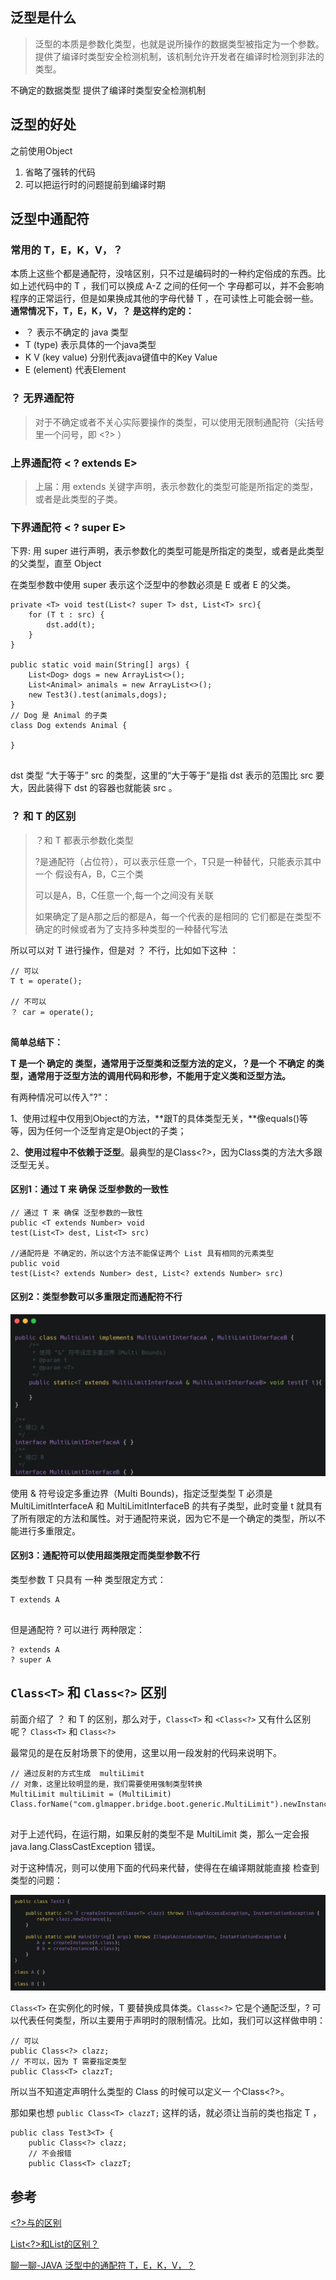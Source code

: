 ## 泛型是什么

> 泛型的本质是参数化类型，也就是说所操作的数据类型被指定为一个参数。提供了编译时类型安全检测机制，该机制允许开发者在编译时检测到非法的类型。

不确定的数据类型  提供了编译时类型安全检测机制

## 泛型的好处

之前使用Object

1. 省略了强转的代码
2. 可以把运行时的问题提前到编译时期

## 泛型中通配符

### 常用的 T，E，K，V，？

本质上这些个都是通配符，没啥区别，只不过是编码时的一种约定俗成的东西。比如上述代码中的 T ，我们可以换成 A-Z 之间的任何一个 字母都可以，并不会影响程序的正常运行，但是如果换成其他的字母代替 T ，在可读性上可能会弱一些。**通常情况下，T，E，K，V，？ 是这样约定的：**

- ？ 表示不确定的 java 类型
- T (type) 表示具体的一个java类型
- K V (key value) 分别代表java键值中的Key Value
- E (element) 代表Element

### ？ **无界通配符**

> 对于不确定或者不关心实际要操作的类型，可以使用无限制通配符（尖括号里一个问号，即 <?> ）

### 上界通配符 < ? extends E>

> 上届：用 extends 关键字声明，表示参数化的类型可能是所指定的类型，或者是此类型的子类。

### 下界通配符 < ? super E>

下界: 用 super 进行声明，表示参数化的类型可能是所指定的类型，或者是此类型的父类型，直至 Object

在类型参数中使用 super 表示这个泛型中的参数必须是 E 或者 E 的父类。

```
private <T> void test(List<? super T> dst, List<T> src){
    for (T t : src) {
        dst.add(t);
    }
}

public static void main(String[] args) {
    List<Dog> dogs = new ArrayList<>();
    List<Animal> animals = new ArrayList<>();
    new Test3().test(animals,dogs);
}
// Dog 是 Animal 的子类
class Dog extends Animal {

}
 
```

dst 类型 “大于等于” src 的类型，这里的“大于等于”是指 dst 表示的范围比 src 要大，因此装得下 dst 的容器也就能装 src 。

### ？ 和 T 的区别

> ？和 T 都表示参数化类型
>
> ?是通配符（占位符），可以表示任意一个，T只是一种替代，只能表示其中一个
> 假设有A，B，C三个类
> <?>可以是A，B，C任意一个,每一个<?>之间没有关联
> <T>如果确定了是A那之后的都是A，每一个<T>代表的是相同的
> 它们都是在类型不确定的时候或者为了支持多种类型的一种替代写法

所以可以对 T 进行操作，但是对 ？ 不行，比如如下这种 ：

```
// 可以
T t = operate();

// 不可以
？ car = operate();
 
```

**简单总结下：**

**T 是一个 确定的 类型，通常用于泛型类和泛型方法的定义，？是一个 不确定 的类型，通常用于泛型方法的调用代码和形参，不能用于定义类和泛型方法。**



有两种情况可以传入"?"：

1、使用过程中仅用到Object的方法，**跟T的具体类型无关，**像equals()等等，因为任何一个泛型肯定是Object的子类；

2、**使用过程中不依赖于泛型**。最典型的是Class<?>，因为Class类的方法大多跟泛型无关。



#### 区别1：通过 T 来 确保 泛型参数的一致性

```
// 通过 T 来 确保 泛型参数的一致性
public <T extends Number> void
test(List<T> dest, List<T> src)

//通配符是 不确定的，所以这个方法不能保证两个 List 具有相同的元素类型
public void
test(List<? extends Number> dest, List<? extends Number> src)
```

#### 区别2：类型参数可以多重限定而通配符不行

![image-20200831144734529](..\images\image-20200831144734529.png)

使用 & 符号设定多重边界（Multi Bounds)，指定泛型类型 T 必须是 MultiLimitInterfaceA 和 MultiLimitInterfaceB 的共有子类型，此时变量 t 就具有了所有限定的方法和属性。对于通配符来说，因为它不是一个确定的类型，所以不能进行多重限定。

#### 区别3：通配符可以使用超类限定而类型参数不行

类型参数 T 只具有 一种 类型限定方式：

```
T extends A
 
```

但是通配符 ? 可以进行 两种限定：

```
? extends A
? super A
```

## `Class<T>` 和 `Class<?>` 区别

前面介绍了 ？ 和 T 的区别，那么对于，`Class<T>` 和 `<Class<?>` 又有什么区别呢？
`Class<T>` 和 `Class<?>`

最常见的是在反射场景下的使用，这里以用一段发射的代码来说明下。

```
// 通过反射的方式生成  multiLimit 
// 对象，这里比较明显的是，我们需要使用强制类型转换
MultiLimit multiLimit = (MultiLimit)
Class.forName("com.glmapper.bridge.boot.generic.MultiLimit").newInstance();
 
```

对于上述代码，在运行期，如果反射的类型不是 MultiLimit 类，那么一定会报 java.lang.ClassCastException 错误。

对于这种情况，则可以使用下面的代码来代替，使得在在编译期就能直接 检查到类型的问题：

![image-20200831150212756](..\images\image-20200831150212756.png)

`Class<T>` 在实例化的时候，T 要替换成具体类。`Class<?>` 它是个通配泛型，? 可以代表任何类型，所以主要用于声明时的限制情况。比如，我们可以这样做申明：

```
// 可以
public Class<?> clazz;
// 不可以，因为 T 需要指定类型
public Class<T> clazzT;
```

所以当不知道定声明什么类型的 Class 的时候可以定义一 个Class<?>。

那如果也想 `public Class<T> clazzT;` 这样的话，就必须让当前的类也指定 T ，

```
public class Test3<T> {
    public Class<?> clazz;
    // 不会报错
    public Class<T> clazzT;

```

## 参考

[<?>与<T>的区别](https://www.cnblogs.com/youmingDDD/p/9503218.html)

[List<?>和List<T>的区别？](https://www.zhihu.com/question/31429113)

[聊一聊-JAVA 泛型中的通配符 T，E，K，V，？](https://juejin.im/post/6844903917835419661#heading-7)